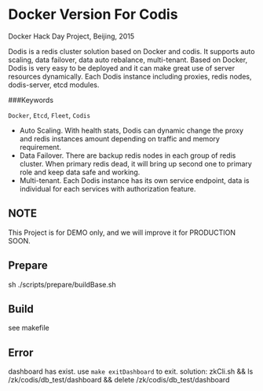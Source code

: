 Docker Version For Codis
============

Docker Hack Day Project, Beijing, 2015


Dodis is a redis cluster solution based on Docker and codis. It supports auto scaling, data failover, data auto rebalance, multi-tenant. Based on Docker, Dodis is very easy to be deployed and it can make great use of server resources dynamically. Each Dodis instance including proxies, redis nodes, dodis-server, etcd modules.

###Keywords

`Docker`, `Etcd`, `Fleet`, `Codis`

- Auto Scaling. With health stats, Dodis can dynamic change the proxy and redis instances amount depending on traffic and memory requirement.
- Data Failover. There are backup redis nodes in each group of redis cluster. When primary redis dead, it will bring up second one to primary role and keep data safe and working.
- Multi-tenant. Each Dodis instance has its own service endpoint, data is individual for each services with authorization feature.

## NOTE

This Project is for DEMO only, and we will improve it for PRODUCTION SOON.

## Prepare
sh ./scripts/prepare/buildBase.sh

## Build
see makefile

## Error
dashboard has exist. use `make exitDashboard` to exit.
solution: zkCli.sh && ls /zk/codis/db_test/dashboard && delete /zk/codis/db_test/dashboard

